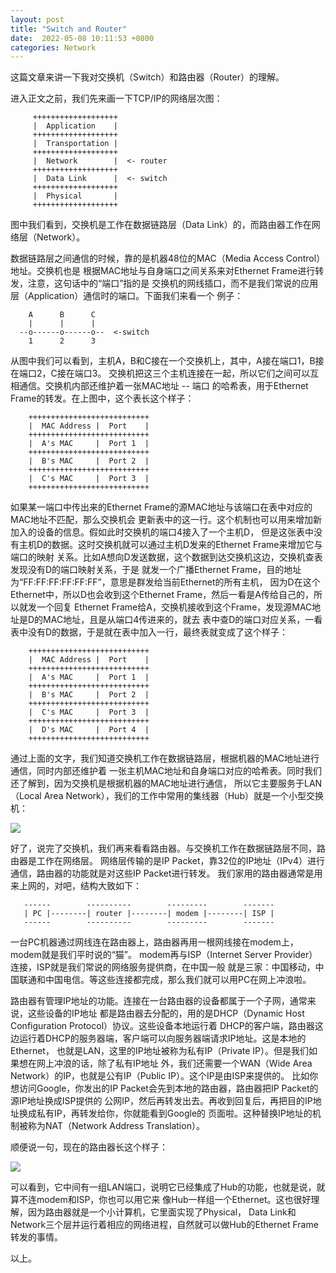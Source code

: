 ```yaml
---
layout: post
title: "Switch and Router"
date:  2022-05-08 10:11:53 +0800
categories: Network
---
```


这篇文章来讲一下我对交换机（Switch）和路由器（Router）的理解。

进入正文之前，我们先来画一下TCP/IP的网络层次图：
```
     +++++++++++++++++++
     |  Application    |
     +++++++++++++++++++
     |  Transportation |
     +++++++++++++++++++
     |  Network        |  <- router
     +++++++++++++++++++
     |  Data Link      |  <- switch
     +++++++++++++++++++
     |  Physical       |    
     +++++++++++++++++++
```

图中我们看到，交换机是工作在数据链路层（Data Link）的，而路由器工作在网络层（Network）。

数据链路层之间通信的时候，靠的是机器48位的MAC（Media Access Control）地址。交换机也是
根据MAC地址与自身端口之间关系来对Ethernet Frame进行转发，注意，这句话中的“端口”指的是
交换机的网线插口，而不是我们常说的应用层（Application）通信时的端口。下面我们来看一个
例子：
```
    A      B      C
    |      |      |
  --o------o------o--  <-switch
    1      2      3
```
从图中我们可以看到，主机A，B和C接在一个交换机上，其中，A接在端口1，B接在端口2，C接在端口3。
交换机把这三个主机连接在一起，所以它们之间可以互相通信。交换机内部还维护着一张MAC地址 -- 端口
的哈希表，用于Ethernet Frame的转发。在上图中，这个表长这个样子：
```
    +++++++++++++++++++++++++++
    |  MAC Address |  Port    |
    +++++++++++++++++++++++++++
    |  A's MAC     |  Port 1  |
    +++++++++++++++++++++++++++
    |  B's MAC     |  Port 2  |
    +++++++++++++++++++++++++++
    |  C's MAC     |  Port 3  |
    +++++++++++++++++++++++++++
```

如果某一端口中传出来的Ethernet Frame的源MAC地址与该端口在表中对应的MAC地址不匹配，那么交换机会
更新表中的这一行。这个机制也可以用来增加新加入的设备的信息。假如此时交换机的端口4接入了一个主机D，
但是这张表中没有主机D的数据。这时交换机就可以通过主机D发来的Ethernet Frame来增加它与端口的映射
关系。比如A想向D发送数据，这个数据到达交换机这边，交换机查表发现没有D的端口映射关系，于是
就发一个广播Ethernet Frame，目的地址为“FF:FF:FF:FF:FF:FF”，意思是群发给当前Ethernet的所有主机，
因为D在这个Ethernet中，所以D也会收到这个Ethernet Frame，然后一看是A传给自己的，所以就发一个回复
Ethernet Frame给A，交换机接收到这个Frame，发现源MAC地址是D的MAC地址，且是从端口4传进来的，就去
表中查D的端口对应关系，一看表中没有D的数据，于是就在表中加入一行，最终表就变成了这个样子：
```
    +++++++++++++++++++++++++++
    |  MAC Address |  Port    |
    +++++++++++++++++++++++++++
    |  A's MAC     |  Port 1  |
    +++++++++++++++++++++++++++
    |  B's MAC     |  Port 2  |
    +++++++++++++++++++++++++++
    |  C's MAC     |  Port 3  |
    +++++++++++++++++++++++++++
    |  D's MAC     |  Port 4  |
    +++++++++++++++++++++++++++
```

通过上面的文字，我们知道交换机工作在数据链路层，根据机器的MAC地址进行通信，同时内部还维护着
一张主机MAC地址和自身端口对应的哈希表。同时我们还了解到，因为交换机是根据机器的MAC地址进行通信，
所以它主要服务于LAN（Local Area Network），我们的工作中常用的集线器（Hub）就是一个小型交换机：

![](/assets/hub.png)

好了，说完了交换机，我们再来看看路由器。与交换机工作在数据链路层不同，路由器是工作在网络层。
网络层传输的是IP Packet，靠32位的IP地址（IPv4）进行通信，路由器的功能就是对这些IP Packet进行转发。
我们家用的路由器通常是用来上网的，对吧，结构大致如下：
```
   ------        ----------        ---------        -------
   | PC |--------| router |--------| modem |--------| ISP |
   ------        ----------        ---------        -------
```
一台PC机器通过网线连在路由器上，路由器再用一根网线接在modem上，modem就是我们平时说的“猫”。
modem再与ISP（Internet Server Provider）连接，ISP就是我们常说的网络服务提供商，在中国一般
就是三家：中国移动，中国联通和中国电信。等这些连接都完成，那么我们就可以用PC在网上冲浪啦。

路由器有管理IP地址的功能。连接在一台路由器的设备都属于一个子网，通常来说，这些设备的IP地址
都是路由器去分配的，用的是DHCP（Dynamic Host Configuration Protocol）协议。这些设备本地运行着
DHCP的客户端，路由器这边运行着DHCP的服务器端，客户端可以向服务器端请求IP地址。这是本地的Ethernet，
也就是LAN，这里的IP地址被称为私有IP（Private IP）。但是我们如果想在网上冲浪的话，除了私有IP地址
外，我们还需要一个WAN（Wide Area Network）的IP，也就是公有IP（Public IP）。这个IP是由ISP来提供的。
比如你想访问Google，你发出的IP Packet会先到本地的路由器，路由器把IP Packet的源IP地址换成ISP提供的
公网IP，然后再转发出去。再收到回复后，再把目的IP地址换成私有IP，再转发给你，你就能看到Google的
页面啦。这种替换IP地址的机制被称为NAT（Network Address Translation）。

顺便说一句，现在的路由器长这个样子：

![](/assets/router.png)

可以看到，它中间有一组LAN端口，说明它已经集成了Hub的功能，也就是说，就算不连modem和ISP，你也可以用它来
像Hub一样组一个Ethernet。这也很好理解，因为路由器就是一个小计算机，它里面实现了Physical，
Data Link和Network三个层并运行着相应的网络进程，自然就可以做Hub的Ethernet Frame转发的事情。

以上。
